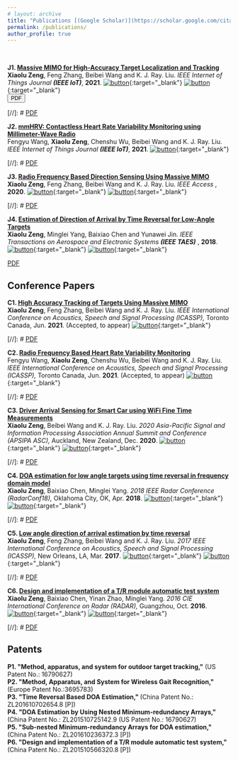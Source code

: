 ```yaml
---
# layout: archive
title: "Publications [(Google Scholar)](https://scholar.google.com/citations?hl=en&user=dfbckccAAAAJ)"
permalink: /publications/
author_profile: true
---
```

<br>
<head>
<title>Font Awesome Icons</title>
<meta name="viewport" content="width=device-width, initial-scale=1">
<link rel="stylesheet" href="https://cdnjs.cloudflare.com/ajax/libs/font-awesome/4.7.0/css/font-awesome.min.css">
</head>

<b>J1. [Massive MIMO for High-Accuracy Target Localization and Tracking](http://Xiaolu1263.github.io/publications/J1-2021-MassiveMIMOPaper)</b> 
<br>
<b>Xiaolu Zeng</b>, Feng Zhang, Beibei Wang and K. J. Ray. Liu.
<i> IEEE Internet of Things Journal **(IEEE IoT)**</i>, <b>2021</b>.
[![button](http://Xiaolu1263.github.io/images/BWPDFDownload.png)](http://Xiaolu1263.github.io/files/MassiveMIMO.pdf){:target="_blank"} [![button](http://Xiaolu1263.github.io/images/BWBibtext.png)](http://Xiaolu1263.github.io/files/J4-MassiveMIMO-Cite.txt){:target="_blank"} <br>
<button style="font-size:12px"><i class="fa fa-file-pdf-o"></i> PDF</button>

[//]: # [PDF](http://Xiaolu1263.github.io/files/MassiveMIMO.pdf) <br>

<b>J2. [mmHRV: Contactless Heart Rate Variability Monitoring using Millimeter-Wave Radio](http://Xiaolu1263.github.io/publications/J2-2021-mmHRVPaper)</b> 
<br>
Fengyu Wang, <b>Xiaolu Zeng</b>, Chenshu Wu, Beibei Wang and K. J. Ray. Liu.
<i> IEEE Internet of Things Journal **(IEEE IoT)**</i>, <b>2021</b>.
[![button](http://Xiaolu1263.github.io/images/BWPDFDownload.png)](http://Xiaolu1263.github.io/files/ViMo.pdf){:target="_blank"} <br>

[//]: # [PDF](http://Xiaolu1263.github.io/files/ViMo.pdf) <br>

<b>J3. [Radio Frequency Based Direction Sensing Using Massive MIMO](http://Xiaolu1263.github.io/publications/J3-2020-DirectionSensorPaper)</b> 
<br>
<b>Xiaolu Zeng</b>, Feng Zhang, Beibei Wang and K. J. Ray. Liu.
<i> IEEE Access </i>, <b>2020</b>. 
[![button](http://Xiaolu1263.github.io/images/BWPDFDownload.png)](http://Xiaolu1263.github.io/files/Access.pdf){:target="_blank"} [![button](http://Xiaolu1263.github.io/images/BWBibtext.png)](http://Xiaolu1263.github.io/files/J3-MassiveDirection-Cite.txt){:target="_blank"} <br>

[//]: # [PDF](http://Xiaolu1263.github.io/files/Access.pdf) <br>

<b>J4. [Estimation of Direction of Arrival by Time Reversal for Low-Angle Targets](http://Xiaolu1263.github.io/publications/J4-2018-TAESPaper)</b> 
<br>
<b>Xiaolu Zeng</b>, Minglei Yang, Baixiao Chen and Yunawei Jin.
<i> IEEE Transactions on Aerospace and Electronic Systems **(IEEE TAES)** </i>, <b>2018</b>. 
[![button](http://Xiaolu1263.github.io/images/BWPDFDownload.png)](http://Xiaolu1263.github.io/files/TAES.pdf){:target="_blank"} [![button](http://Xiaolu1263.github.io/images/BWBibtext.png)](http://Xiaolu1263.github.io/files/J1-AES-Cite.txt){:target="_blank"} <br>

[PDF](http://Xiaolu1263.github.io/files/TAES.pdf) <br>

## Conference Papers
<b>C1. [High Accuracy Tracking of Targets Using Massive MIMO](http://Xiaolu1263.github.io/publications/C1-2021-MassiveMIMOICASSP)</b> 
<br>
<b>Xiaolu Zeng</b>, Feng Zhang, Beibei Wang and K. J. Ray. Liu.
<i> IEEE International Conference on Acoustics, Speech and Signal Processing (ICASSP),</i> Toronto Canada, Jun. <b> 2021</b>. (Accepted, to appear) 
[![button](http://Xiaolu1263.github.io/images/BWPDFDownload.png)](http://Xiaolu1263.github.io/files/ICASSP2021MassiveMIMO.pdf){:target="_blank"} <br>

[//]: # [PDF](http://Xiaolu1263.github.io/files/ICASSP2021MassiveMIMO.pdf) <br>

<b>C2. [Radio Frequency Based Heart Rate Variability Monitoring](http://Xiaolu1263.github.io/publications/C2-2021-mmHRVICASSP)</b> 
<br>
Fengyu Wang, <b>Xiaolu Zeng</b>, Chenshu Wu, Beibei Wang and K. J. Ray. Liu.
<i> IEEE International Conference on Acoustics, Speech and Signal Processing (ICASSP),</i> Toronto Canada, Jun. <b> 2021</b>. (Accepted, to appear) 
[![button](http://Xiaolu1263.github.io/images/BWPDFDownload.png)](http://Xiaolu1263.github.io/files/ICASSP2021HRV.pdf){:target="_blank"} <br>

[//]: # [PDF](http://Xiaolu1263.github.io/files/ICASSP2021HRV.pdf) <br>

<b>C3. [Driver Arrival Sensing for Smart Car using WiFi Fine Time Measurements](http://Xiaolu1263.github.io/publications/C3-2017-DriverSensing)</b> 
<br>
<b>Xiaolu Zeng</b>, Beibei Wang and K. J. Ray. Liu.
<i> 2020 Asia-Pacific Signal and Information Processing Association Annual Summit and Conference (APSIPA ASC),</i> Auckland, New Zealand, Dec. <b>2020</b>. 
[![button](http://Xiaolu1263.github.io/images/BWPDFDownload.png)](http://Xiaolu1263.github.io/files/DriverSensing.pdf){:target="_blank"} [![button](http://Xiaolu1263.github.io/images/BWBibtext.png)](http://Xiaolu1263.github.io/files/C3-PhoneKey-Cite.txt){:target="_blank"} <br>

[//]: # [PDF](http://Xiaolu1263.github.io/files/DriverSensing.pdf) <br>

<b>C4. [DOA estimation for low angle targets using time reversal in frequency domain model](http://Xiaolu1263.github.io/publications/C4-2018-RadarConf)</b> 
<br>
<b>Xiaolu Zeng</b>, Baixiao Chen, Minglei Yang.
<i> 2018 IEEE Radar Conference (RadarConf18), </i> Oklahoma City, OK, Apr. <b>2018</b>. [![button](http://Xiaolu1263.github.io/images/BWPDFDownload.png)](http://Xiaolu1263.github.io/files/RadarConf18.pdf){:target="_blank"} [![button](http://Xiaolu1263.github.io/images/BWBibtext.png)](http://Xiaolu1263.github.io/files/C5-RadarConf18-Cite.txt){:target="_blank"} <br>

[//]: # [PDF](http://Xiaolu1263.github.io/files/RadarConf18.pdf) <br>

<b>C5. [Low angle direction of arrival estimation by time reversal](http://Xiaolu1263.github.io/publications/C5-2017-TRDOAICASSP)</b> 
<br>
<b>Xiaolu Zeng</b>, Feng Zhang, Beibei Wang and K. J. Ray. Liu.
<i> 2017 IEEE International Conference on Acoustics, Speech and Signal Processing (ICASSP),</i> New Orleans, LA, Mar. <b>2017</b>. [![button](http://Xiaolu1263.github.io/images/BWPDFDownload.png)](http://Xiaolu1263.github.io/files/RadarConf18.pdf){:target="_blank"} [![button](http://Xiaolu1263.github.io/images/BWBibtext.png)](http://Xiaolu1263.github.io/files/C4-AESIcassp-Cite.txt){:target="_blank"} <br>

[//]: # [PDF](http://Xiaolu1263.github.io/files/2017ICASSP.pdf) <br>

<b>C6. [Design and implementation of a T/R module automatic test system](http://Xiaolu1263.github.io/publications/C6-2016-TRTest)</b> 
<br>
<b>Xiaolu Zeng</b>, Baixiao Chen, Yinan Zhao, Minglei Yang.
<i> 2016 CIE International Conference on Radar (RADAR),</i> Guangzhou, Oct. <b>2016</b>. [![button](http://Xiaolu1263.github.io/images/BWPDFDownload.png)](http://Xiaolu1263.github.io/files/TRTest.pdf){:target="_blank"} [![button](http://Xiaolu1263.github.io/images/BWBibtext.png)](http://Xiaolu1263.github.io/files/C6-TRTest-Cite.txt){:target="_blank"} <br>

[//]: # [PDF](http://Xiaolu1263.github.io/files/TRTest.pdf) <br>


## Patents
<b>P1. "Method, apparatus, and system for outdoor target tracking,"</b> (US Patent No.: 16790627) <br>
<b>P2. "Method, Apparatus, and System for Wireless Gait Recognition," </b> (Europe Patent No.:3695783) <br>
<b>P3. "Time Reversal Based DOA Estimation," </b>(China Patent No.: ZL201610702654.8 [P]) <br>
<b>P4. "DOA Estimation by Using Nested Minimum-redundancy Arrays," </b> (China Patent No.: ZL201510725142.9 (US Patent No.: 16790627) <br>
<b>P5. "Sub-nested Minimum-redundancy Arrays for DOA estimation," </b> (China Patent No.: ZL201610236372.3 [P])<br>
<b>P6. "Design and implementation of a T/R module automatic test system," </b> (China Patent No.: ZL201510566320.8 [P]) <br>

